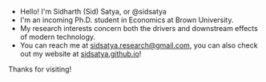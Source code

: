 - Hello! I'm Sidharth (Sid) Satya, or @sidsatya
- I'm an incoming Ph.D. student in Economics at Brown University.
- My research interests concern both the drivers and downstream effects of modern technology.
- You can reach me at [sidsatya.research@gmail.com](sidsatya.research@gmail.com), you can also check out my website at [sidsatya.github.io](https://sidsatya.github.io)!

Thanks for visiting!
